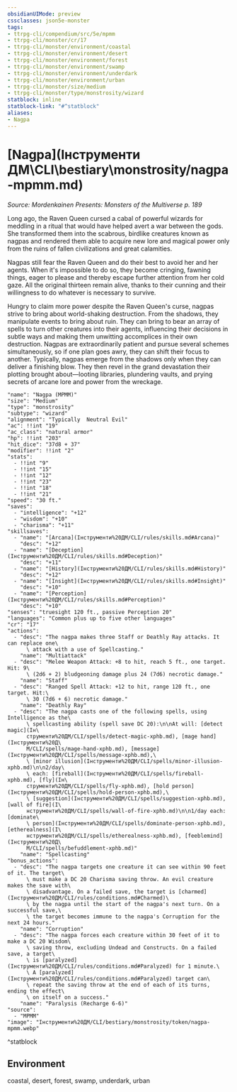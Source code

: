 ```yaml
---
obsidianUIMode: preview
cssclasses: json5e-monster
tags:
- ttrpg-cli/compendium/src/5e/mpmm
- ttrpg-cli/monster/cr/17
- ttrpg-cli/monster/environment/coastal
- ttrpg-cli/monster/environment/desert
- ttrpg-cli/monster/environment/forest
- ttrpg-cli/monster/environment/swamp
- ttrpg-cli/monster/environment/underdark
- ttrpg-cli/monster/environment/urban
- ttrpg-cli/monster/size/medium
- ttrpg-cli/monster/type/monstrosity/wizard
statblock: inline
statblock-link: "#^statblock"
aliases:
- Nagpa
---
```

# [Nagpa](Інструменти ДМ\CLI\bestiary\monstrosity/nagpa-mpmm.md)
*Source: Mordenkainen Presents: Monsters of the Multiverse p. 189*  

Long ago, the Raven Queen cursed a cabal of powerful wizards for meddling in a ritual that would have helped avert a war between the gods. She transformed them into the scabrous, birdlike creatures known as nagpas and rendered them able to acquire new lore and magical power only from the ruins of fallen civilizations and great calamities.

Nagpas still fear the Raven Queen and do their best to avoid her and her agents. When it's impossible to do so, they become cringing, fawning things, eager to please and thereby escape further attention from her cold gaze. All the original thirteen remain alive, thanks to their cunning and their willingness to do whatever is necessary to survive.

Hungry to claim more power despite the Raven Queen's curse, nagpas strive to bring about world-shaking destruction. From the shadows, they manipulate events to bring about ruin. They can bring to bear an array of spells to turn other creatures into their agents, influencing their decisions in subtle ways and making them unwitting accomplices in their own destruction. Nagpas are extraordinarily patient and pursue several schemes simultaneously, so if one plan goes awry, they can shift their focus to another. Typically, nagpas emerge from the shadows only when they can deliver a finishing blow. They then revel in the grand devastation their plotting brought about—looting libraries, plundering vaults, and prying secrets of arcane lore and power from the wreckage.

```statblock
"name": "Nagpa (MPMM)"
"size": "Medium"
"type": "monstrosity"
"subtype": "wizard"
"alignment": "Typically  Neutral Evil"
"ac": !!int "19"
"ac_class": "natural armor"
"hp": !!int "203"
"hit_dice": "37d8 + 37"
"modifier": !!int "2"
"stats":
  - !!int "9"
  - !!int "15"
  - !!int "12"
  - !!int "23"
  - !!int "18"
  - !!int "21"
"speed": "30 ft."
"saves":
  - "intelligence": "+12"
  - "wisdom": "+10"
  - "charisma": "+11"
"skillsaves":
  - "name": "[Arcana](Інструменти%20ДМ/CLI/rules/skills.md#Arcana)"
    "desc": "+12"
  - "name": "[Deception](Інструменти%20ДМ/CLI/rules/skills.md#Deception)"
    "desc": "+11"
  - "name": "[History](Інструменти%20ДМ/CLI/rules/skills.md#History)"
    "desc": "+12"
  - "name": "[Insight](Інструменти%20ДМ/CLI/rules/skills.md#Insight)"
    "desc": "+10"
  - "name": "[Perception](Інструменти%20ДМ/CLI/rules/skills.md#Perception)"
    "desc": "+10"
"senses": "truesight 120 ft., passive Perception 20"
"languages": "Common plus up to five other languages"
"cr": "17"
"actions":
  - "desc": "The nagpa makes three Staff or Deathly Ray attacks. It can replace one\
      \ attack with a use of Spellcasting."
    "name": "Multiattack"
  - "desc": "Melee Weapon Attack: +8 to hit, reach 5 ft., one target. Hit: 9\
      \ (2d6 + 2) bludgeoning damage plus 24 (7d6) necrotic damage."
    "name": "Staff"
  - "desc": "Ranged Spell Attack: +12 to hit, range 120 ft., one target. Hit:\
      \ 30 (7d6 + 6) necrotic damage."
    "name": "Deathly Ray"
  - "desc": "The nagpa casts one of the following spells, using Intelligence as the\
      \ spellcasting ability (spell save DC 20):\n\nAt will: [detect magic](Ін\
      струменти%20ДМ/CLI/spells/detect-magic-xphb.md), [mage hand](Інструменти%20Д\
      М/CLI/spells/mage-hand-xphb.md), [message](Інструменти%20ДМ/CLI/spells/message-xphb.md),\
      \ [minor illusion](Інструменти%20ДМ/CLI/spells/minor-illusion-xphb.md)\n\n2/day\
      \ each: [fireball](Інструменти%20ДМ/CLI/spells/fireball-xphb.md), [fly](Ін\
      струменти%20ДМ/CLI/spells/fly-xphb.md), [hold person](Інструменти%20ДМ/CLI/spells/hold-person-xphb.md),\
      \ [suggestion](Інструменти%20ДМ/CLI/spells/suggestion-xphb.md), [wall of fire](І\
      нструменти%20ДМ/CLI/spells/wall-of-fire-xphb.md)\n\n1/day each: [dominate\
      \ person](Інструменти%20ДМ/CLI/spells/dominate-person-xphb.md), [etherealness](І\
      нструменти%20ДМ/CLI/spells/etherealness-xphb.md), [feeblemind](Інструменти%20Д\
      М/CLI/spells/befuddlement-xphb.md)"
    "name": "Spellcasting"
"bonus_actions":
  - "desc": "The nagpa targets one creature it can see within 90 feet of it. The target\
      \ must make a DC 20 Charisma saving throw. An evil creature makes the save with\
      \ disadvantage. On a failed save, the target is [charmed](Інструменти%20ДМ/CLI/rules/conditions.md#Charmed)\
      \ by the nagpa until the start of the nagpa's next turn. On a successful save,\
      \ the target becomes immune to the nagpa's Corruption for the next 24 hours."
    "name": "Corruption"
  - "desc": "The nagpa forces each creature within 30 feet of it to make a DC 20 Wisdom\
      \ saving throw, excluding Undead and Constructs. On a failed save, a target\
      \ is [paralyzed](Інструменти%20ДМ/CLI/rules/conditions.md#Paralyzed) for 1 minute.\
      \ A [paralyzed](Інструменти%20ДМ/CLI/rules/conditions.md#Paralyzed) target can\
      \ repeat the saving throw at the end of each of its turns, ending the effect\
      \ on itself on a success."
    "name": "Paralysis (Recharge 6-6)"
"source":
  - "MPMM"
"image": "Інструменти%20ДМ/CLI/bestiary/monstrosity/token/nagpa-mpmm.webp"
```
^statblock

## Environment

coastal, desert, forest, swamp, underdark, urban